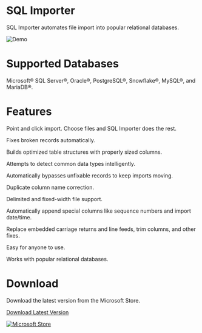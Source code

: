# SQL Importer
SQL Importer automates file import into popular relational databases.

![Demo](https://www.cullinet.com/images/sql_importer_demo.gif)

# Supported Databases
Microsoft® SQL Server®, Oracle®, PostgreSQL®, Snowflake®, MySQL®, and MariaDB®.

# Features
Point and click import. Choose files and SQL Importer does the rest.

Fixes broken records automatically.

Builds optimized table structures with properly sized columns.

Attempts to detect common data types intelligently.

Automatically bypasses unfixable records to keep imports moving.

Duplicate column name correction.

Delimited and fixed-width file support.

Automatically append special columns like sequence numbers and import date/time.

Replace embedded carriage returns and line feeds, trim columns, and other fixes.

Easy for anyone to use.

Works with popular relational databases.

# Download
Download the latest version from the Microsoft Store.

[Download Latest Version](https://apps.microsoft.com/store/detail/XP9M2FBRLMTWKV)

[![Microsoft Store](https://get.microsoft.com/images/en-us%20dark.svg)](https://apps.microsoft.com/store/detail/XP9M2FBRLMTWKV)
